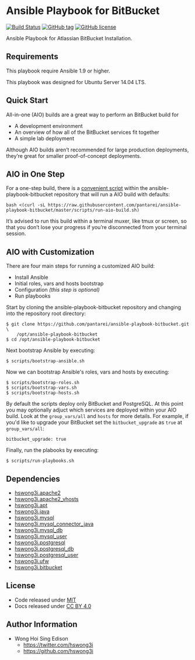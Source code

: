 Ansible Playbook for BitBucket
==============================

[![Build Status](https://travis-ci.org/pantarei/ansible-playbook-bitbucket.svg?branch=master)](https://travis-ci.org/pantarei/ansible-playbook-bitbucket)
 [![GitHub tag](https://img.shields.io/github/tag/pantarei/ansible-playbook-bitbucket.svg)](https://github.com/pantarei/ansible-playbook-bitbucket)
 [![GitHub license](https://img.shields.io/github/license/pantarei/ansible-playbook-bitbucket.svg)](https://github.com/pantarei/ansible-playbook-bitbucket)

Ansible Playbook for Atlassian BitBucket Installation.

Requirements
------------

This playbook require Ansible 1.9 or higher.

This playbook was designed for Ubuntu Server 14.04 LTS.

Quick Start
-----------

All-in-one (AIO) builds are a great way to perform an BitBucket build
 for

-   A development environment
-   An overview of how all of the BitBucket services fit together
-   A simple lab deployment

Although AIO builds aren’t recommended for large production deployments,
 they’re great for smaller proof-of-concept deployments.

AIO in One Step
---------------

For a one-step build, there is a [convenient
 script](https://raw.githubusercontent.com/pantarei/ansible-playbook-bitbucket/master/scripts/run-aio-build.sh)
 within the ansible-playbook-bitbucket repository that will run a AIO
 build with defaults:

    bash <(curl -sL https://raw.githubusercontent.com/pantarei/ansible-playbook-bitbucket/master/scripts/run-aio-build.sh)

It’s advised to run this build within a terminal muxer, like tmux or
 screen, so that you don’t lose your progress if you’re disconnected from
 your terminal session.

AIO with Customization
----------------------

There are four main steps for running a customized AIO build:

-   Install Ansible
-   Initial roles, vars and hosts bootstrap
-   Configuration *(this step is optional)*
-   Run playbooks

Start by cloning the ansible-playbook-bitbucket repository and changing
 into the repository root directory:

    $ git clone https://github.com/pantarei/ansible-playbook-bitbucket.git \
        /opt/ansible-playbook-bitbucket
    $ cd /opt/ansible-playbook-bitbucket

Next bootstrap Ansible by executing:

    $ scripts/bootstrap-ansible.sh

Now we can bootstrap Ansible's roles, vars and hosts by executing:

    $ scripts/bootstrap-roles.sh
    $ scripts/bootstrap-vars.sh
    $ scripts/bootstrap-hosts.sh

By default the scripts deploy only BitBucket and PostgreSQL. At this
 point you may optionally adjuct which services are deployed within your
 AIO build. Look at the `group_vars/all` and `hosts` for more details.
 For example, if you'd like to upgrade your BitBucket set the
 `bitbucket_upgrade` as `true` at `group_vars/all`:

    bitbucket_upgrade: true

Finally, run the plabooks by executing:

    $ scripts/run-playbooks.sh

Dependencies
------------

-   [hswong3i.apache2](https://github.com/pantarei/ansible-role-apache2)
-   [hswong3i.apache2\_vhosts](https://github.com/pantarei/ansible-role-apache2-vhosts)
-   [hswong3i.apt](https://github.com/pantarei/ansible-role-apt)
-   [hswong3i.java](https://github.com/pantarei/ansible-role-java)
-   [hswong3i.mysql](https://github.com/pantarei/ansible-role-mysql)
-   [hswong3i.mysql\_connector\_java](https://github.com/pantarei/ansible-role-mysql-connector-java)
-   [hswong3i.mysql\_db](https://github.com/pantarei/ansible-role-mysql-db)
-   [hswong3i.mysql\_user](https://github.com/pantarei/ansible-role-mysql-user)
-   [hswong3i.postgresql](https://github.com/pantarei/ansible-role-postgresql)
-   [hswong3i.postgresql\_db](https://github.com/pantarei/ansible-role-postgresql-db)
-   [hswong3i.postgresql\_user](https://github.com/pantarei/ansible-role-postgresql-user)
-   [hswong3i.ufw](https://github.com/pantarei/ansible-role-ufw)
-   [hswong3i.bitbucket](https://github.com/pantarei/ansible-role-bitbucket)

License
-------

-   Code released under [MIT](https://github.com/hswong3i/ansible-playbook-bitbucket/blob/master/LICENSE)
-   Docs released under [CC BY 4.0](http://creativecommons.org/licenses/by/4.0/)

Author Information
------------------

-   Wong Hoi Sing Edison
    -   <https://twitter.com/hswong3i>
    -   <https://github.com/hswong3i>

